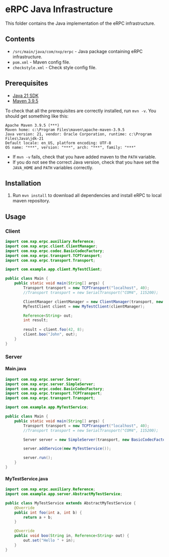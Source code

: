# eRPC Java Infrastructure

This folder contains the Java implementation of the eRPC infrastructure.

## Contents

- `/src/main/java/com/nxp/erpc` - Java package containing eRPC infrastructure.
- `pom.xml` - Maven config file.
- `checkstyle.xml` - Check style config file.

## Prerequisites

- [Java 21 SDK](https://jdk.java.net/21/)
- [Maven 3.9.5](https://maven.apache.org/download.cgi)

To check that all the prerequisites are correctly installed, run `mvn -v`. You should get something like this:

```
Apache Maven 3.9.5 (***)
Maven home: c:\Program Files\maven\apache-maven-3.9.5
Java version: 21, vendor: Oracle Corporation, runtime: c:\Program Files\Java\jdk-21
Default locale: en_US, platform encoding: UTF-8
OS name: "***", version: "***", arch: "***", family: "***"
```

- If `mvn -v` fails, check that you have added maven to the `PATH` variable.
- If you do not see the correct Java version, check that you have set the `JAVA_HOME` and `PATH` variables correctly.


## Installation

1. Run `mvn install` to download all dependencies and install eRPC to local maven repository.

## Usage

### Client

```Java
import com.nxp.erpc.auxiliary.Reference;
import com.nxp.erpc.client.ClientManager;
import com.nxp.erpc.codec.BasicCodecFactory;
import com.nxp.erpc.transport.TCPTransport;
import com.nxp.erpc.transport.Transport;

import com.example.app.client.MyTestClient;

public class Main {
    public static void main(String[] args) {
        Transport transport = new TCPTransport("localhost", 40);
        //Transport transport = new SerialTransport("COM4", 115200);

        ClientManager clientManager = new ClientManager(transport, new BasicCodecFactory());
        MyTestClient client = new MyTestClient(clientManager);

        Reference<String> out;
        int result;
        
        result = client.foo(42, 8);
        client.boo("John", out);
    }
}
```

### Server
#### Main.java
```Java
import com.nxp.erpc.server.Server;
import com.nxp.erpc.server.SimpleServer;
import com.nxp.erpc.codec.BasicCodecFactory;
import com.nxp.erpc.transport.TCPTransport;
import com.nxp.erpc.transport.Transport;

import com.example.app.MyTestService;

public class Main {
    public static void main(String[] args) {
        Transport transport = new TCPTransport("localhost", 40);
        //Transport transport = new SerialTransport("COM4", 115200);

        Server server = new SimpleServer(transport, new BasicCodecFactory());

        server.addService(new MyTestService());

        server.run();
    }
}
```
#### MyTestService.java

```Java
import com.nxp.erpc.auxiliary.Reference;
import com.example.app.server.AbstractMyTestService;

public class MyTestService extends AbstractMyTestService {
    @Override
    public int foo(int a, int b) {
        return a + b;
    }

    @Override
    public void boo(String in, Reference<String> out) {
        out.set("Hello " + in);
    }
}
```